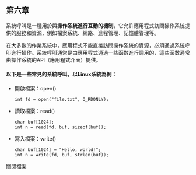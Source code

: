 ## 第六章
系統呼叫是一種用於與**操作系統進行互動的機制**，它允許應用程式訪問操作系統提供的服務和資源，例如檔案系統、網路、進程管理、記憶體管理等。

在大多數的作業系統中，應用程式不能直接訪問操作系統的資源，必須通過系統呼叫進行操作。系統呼叫通常是由應用程式通過一些函數進行調用的，這些函數通常由操作系統的API（應用程式介面）提供。

#### 以下是一些常見的系統呼叫，以Linux系統為例：

* 開啟檔案：open()

    ```
    int fd = open("file.txt", O_RDONLY);
    ```
* 讀取檔案：read()

    ```
    char buf[1024];
    int n = read(fd, buf, sizeof(buf));
    ```
* 寫入檔案：write()

    ```
    char buf[1024] = "Hello, world!";
    int n = write(fd, buf, strlen(buf));
    ```
關閉檔案